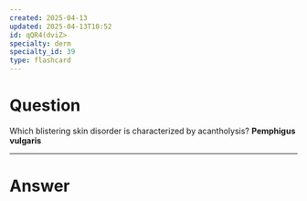 ```yaml
---
created: 2025-04-13
updated: 2025-04-13T10:52
id: qQR4(dviZ>
specialty: derm
specialty_id: 39
type: flashcard
---
```


# Question
Which blistering skin disorder is characterized by acantholysis?    **Pemphigus vulgaris**

---

# Answer
